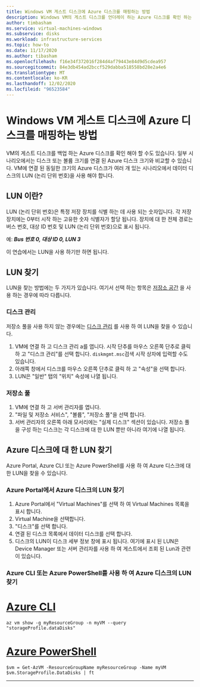 ```yaml
---
title: Windows VM 게스트 디스크에 Azure 디스크를 매핑하는 방법
description: Windows VM의 게스트 디스크를 언더레이 하는 Azure 디스크를 확인 하는 방법입니다.
author: timbasham
ms.service: virtual-machines-windows
ms.subservice: disks
ms.workload: infrastructure-services
ms.topic: how-to
ms.date: 11/17/2020
ms.author: tibasham
ms.openlocfilehash: f16e34f372016f284d4af79443e84d9d5cdea957
ms.sourcegitcommit: 84e3db454ad2bccf529dabba518558bd28e2a4e6
ms.translationtype: MT
ms.contentlocale: ko-KR
ms.lasthandoff: 12/02/2020
ms.locfileid: "96523584"
---
```

# <a name="how-to-map-azure-disks-to-windows-vm-guest-disks"></a>Windows VM 게스트 디스크에 Azure 디스크를 매핑하는 방법

VM의 게스트 디스크를 백업 하는 Azure 디스크를 확인 해야 할 수도 있습니다. 일부 시나리오에서는 디스크 또는 볼륨 크기를 연결 된 Azure 디스크 크기와 비교할 수 있습니다. VM에 연결 된 동일한 크기의 Azure 디스크가 여러 개 있는 시나리오에서 데이터 디스크의 LUN (논리 단위 번호)을 사용 해야 합니다. 

## <a name="what-is-a-lun"></a>LUN 이란?

LUN (논리 단위 번호)은 특정 저장 장치를 식별 하는 데 사용 되는 숫자입니다. 각 저장 장치에는 0부터 시작 하는 고유한 숫자 식별자가 할당 됩니다. 장치에 대 한 전체 경로는 버스 번호, 대상 ID 번호 및 LUN (논리 단위 번호)으로 표시 됩니다. 

예: ***Bus 번호 0, 대상 ID 0, LUN 3***

이 연습에서는 LUN을 사용 하기만 하면 됩니다.

## <a name="finding-the-lun"></a>LUN 찾기

LUN을 찾는 방법에는 두 가지가 있습니다. 여기서 선택 하는 항목은 [저장소 공간](https://docs.microsoft.com/windows-server/storage/storage-spaces/overview) 을 사용 하는 경우에 따라 다릅니다.

### <a name="disk-management"></a>디스크 관리

저장소 풀을 사용 하지 않는 경우에는 [디스크 관리](https://docs.microsoft.com/windows-server/storage/disk-management/overview-of-disk-management) 를 사용 하 여 LUN을 찾을 수 있습니다.

1. VM에 연결 하 고 디스크 관리 a를 엽니다. 시작 단추를 마우스 오른쪽 단추로 클릭 하 고 "디스크 관리"를 선택 합니다. `diskmgmt.msc`검색 시작 상자에 입력할 수도 있습니다.
1. 아래쪽 창에서 디스크를 마우스 오른쪽 단추로 클릭 하 고 "속성"을 선택 합니다.
1. LUN은 "일반" 탭의 "위치" 속성에 나열 됩니다.

### <a name="storage-pools"></a>저장소 풀

1. VM에 연결 하 고 서버 관리자를 엽니다.
1. "파일 및 저장소 서비스", "볼륨", "저장소 풀"을 선택 합니다.
1. 서버 관리자의 오른쪽 아래 모서리에는 "실제 디스크" 섹션이 있습니다. 저장소 풀을 구성 하는 디스크는 각 디스크에 대 한 LUN 뿐만 아니라 여기에 나열 됩니다.

## <a name="finding-the-lun-for-the-azure-disks"></a>Azure 디스크에 대 한 LUN 찾기

Azure Portal, Azure CLI 또는 Azure PowerShell를 사용 하 여 Azure 디스크에 대 한 LUN을 찾을 수 있습니다.

### <a name="finding-an-azure-disks-lun-in-the-azure-portal"></a>Azure Portal에서 Azure 디스크의 LUN 찾기

1. Azure Portal에서 "Virtual Machines"를 선택 하 여 Virtual Machines 목록을 표시 합니다.
1. Virtual Machine을 선택합니다.
1. "디스크"를 선택 합니다.
1. 연결 된 디스크 목록에서 데이터 디스크를 선택 합니다.
1. 디스크의 LUN이 디스크 세부 정보 창에 표시 됩니다. 여기에 표시 된 LUN은 Device Manager 또는 서버 관리자를 사용 하 여 게스트에서 조회 된 Lun과 관련이 있습니다.

### <a name="finding-an-azure-disks-lun-using-azure-cli-or-azure-powershell"></a>Azure CLI 또는 Azure PowerShell를 사용 하 여 Azure 디스크의 LUN 찾기

# <a name="azure-cli"></a>[Azure CLI](#tab/azure-cli)
```azurecli-interactive
az vm show -g myResourceGroup -n myVM --query "storageProfile.dataDisks"
```

# <a name="azure-powershell"></a>[Azure PowerShell](#tab/azure-powershell)
```azurepowershell-interactive
$vm = Get-AzVM -ResourceGroupName myResourceGroup -Name myVM
$vm.StorageProfile.DataDisks | ft
```
---
